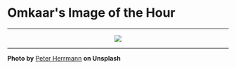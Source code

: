 # Omkaar's Image of the Hour

---

<div align="center">

<a href="https://unsplash.com/photos/abandoned-hallway-with-checkered-floor-and-columns-T4y91tbfOmc">
  <img src="https://images.unsplash.com/photo-1748526806299-8192c44fab6d?crop=entropy&cs=tinysrgb&fit=max&fm=jpg&ixid=M3w3NjA2Nzh8MHwxfHJhbmRvbXx8fHx8fHx8fDE3NTA4MzQ4MDB8&ixlib=rb-4.1.0&q=80&w=1080" style="max-width:100%; height:auto;">
</a>



</div>

---

**Photo by** [Peter Herrmann](https://unsplash.com/@tama66) **on Unsplash**

